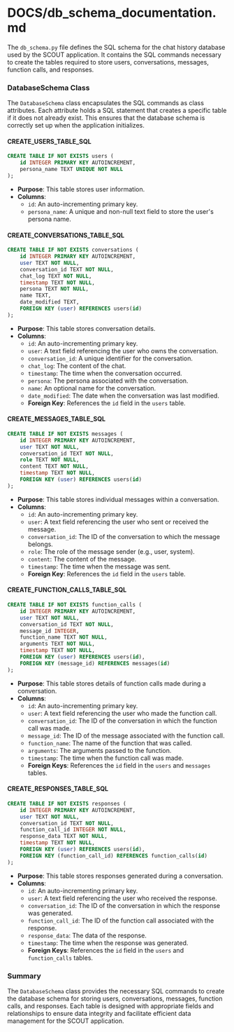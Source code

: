 # DOCS/db_schema_documentation.md

The `db_schema.py` file defines the SQL schema for the chat history database used by the SCOUT application. It contains the SQL commands necessary to create the tables required to store users, conversations, messages, function calls, and responses.

### DatabaseSchema Class

The `DatabaseSchema` class encapsulates the SQL commands as class attributes. Each attribute holds a SQL statement that creates a specific table if it does not already exist. This ensures that the database schema is correctly set up when the application initializes.

#### CREATE_USERS_TABLE_SQL

```sql
CREATE TABLE IF NOT EXISTS users (
    id INTEGER PRIMARY KEY AUTOINCREMENT,
    persona_name TEXT UNIQUE NOT NULL
);
```

- **Purpose**: This table stores user information.
- **Columns**:
  - `id`: An auto-incrementing primary key.
  - `persona_name`: A unique and non-null text field to store the user's persona name.

#### CREATE_CONVERSATIONS_TABLE_SQL

```sql
CREATE TABLE IF NOT EXISTS conversations (
    id INTEGER PRIMARY KEY AUTOINCREMENT,
    user TEXT NOT NULL,
    conversation_id TEXT NOT NULL,
    chat_log TEXT NOT NULL,
    timestamp TEXT NOT NULL,
    persona TEXT NOT NULL,
    name TEXT,
    date_modified TEXT,
    FOREIGN KEY (user) REFERENCES users(id)
);
```

- **Purpose**: This table stores conversation details.
- **Columns**:
  - `id`: An auto-incrementing primary key.
  - `user`: A text field referencing the user who owns the conversation.
  - `conversation_id`: A unique identifier for the conversation.
  - `chat_log`: The content of the chat.
  - `timestamp`: The time when the conversation occurred.
  - `persona`: The persona associated with the conversation.
  - `name`: An optional name for the conversation.
  - `date_modified`: The date when the conversation was last modified.
  - **Foreign Key**: References the `id` field in the `users` table.

#### CREATE_MESSAGES_TABLE_SQL

```sql
CREATE TABLE IF NOT EXISTS messages (
    id INTEGER PRIMARY KEY AUTOINCREMENT,
    user TEXT NOT NULL,
    conversation_id TEXT NOT NULL,
    role TEXT NOT NULL,
    content TEXT NOT NULL,
    timestamp TEXT NOT NULL,
    FOREIGN KEY (user) REFERENCES users(id)
);
```

- **Purpose**: This table stores individual messages within a conversation.
- **Columns**:
  - `id`: An auto-incrementing primary key.
  - `user`: A text field referencing the user who sent or received the message.
  - `conversation_id`: The ID of the conversation to which the message belongs.
  - `role`: The role of the message sender (e.g., user, system).
  - `content`: The content of the message.
  - `timestamp`: The time when the message was sent.
  - **Foreign Key**: References the `id` field in the `users` table.

#### CREATE_FUNCTION_CALLS_TABLE_SQL

```sql
CREATE TABLE IF NOT EXISTS function_calls (
    id INTEGER PRIMARY KEY AUTOINCREMENT,
    user TEXT NOT NULL,
    conversation_id TEXT NOT NULL,
    message_id INTEGER,
    function_name TEXT NOT NULL,
    arguments TEXT NOT NULL,
    timestamp TEXT NOT NULL,
    FOREIGN KEY (user) REFERENCES users(id),
    FOREIGN KEY (message_id) REFERENCES messages(id)
);
```

- **Purpose**: This table stores details of function calls made during a conversation.
- **Columns**:
  - `id`: An auto-incrementing primary key.
  - `user`: A text field referencing the user who made the function call.
  - `conversation_id`: The ID of the conversation in which the function call was made.
  - `message_id`: The ID of the message associated with the function call.
  - `function_name`: The name of the function that was called.
  - `arguments`: The arguments passed to the function.
  - `timestamp`: The time when the function call was made.
  - **Foreign Keys**: References the `id` field in the `users` and `messages` tables.

#### CREATE_RESPONSES_TABLE_SQL

```sql
CREATE TABLE IF NOT EXISTS responses (
    id INTEGER PRIMARY KEY AUTOINCREMENT,
    user TEXT NOT NULL,
    conversation_id TEXT NOT NULL,
    function_call_id INTEGER NOT NULL,
    response_data TEXT NOT NULL,
    timestamp TEXT NOT NULL,
    FOREIGN KEY (user) REFERENCES users(id),
    FOREIGN KEY (function_call_id) REFERENCES function_calls(id)
);
```

- **Purpose**: This table stores responses generated during a conversation.
- **Columns**:
  - `id`: An auto-incrementing primary key.
  - `user`: A text field referencing the user who received the response.
  - `conversation_id`: The ID of the conversation in which the response was generated.
  - `function_call_id`: The ID of the function call associated with the response.
  - `response_data`: The data of the response.
  - `timestamp`: The time when the response was generated.
  - **Foreign Keys**: References the `id` field in the `users` and `function_calls` tables.

### Summary

The `DatabaseSchema` class provides the necessary SQL commands to create the database schema for storing users, conversations, messages, function calls, and responses. Each table is designed with appropriate fields and relationships to ensure data integrity and facilitate efficient data management for the SCOUT application.